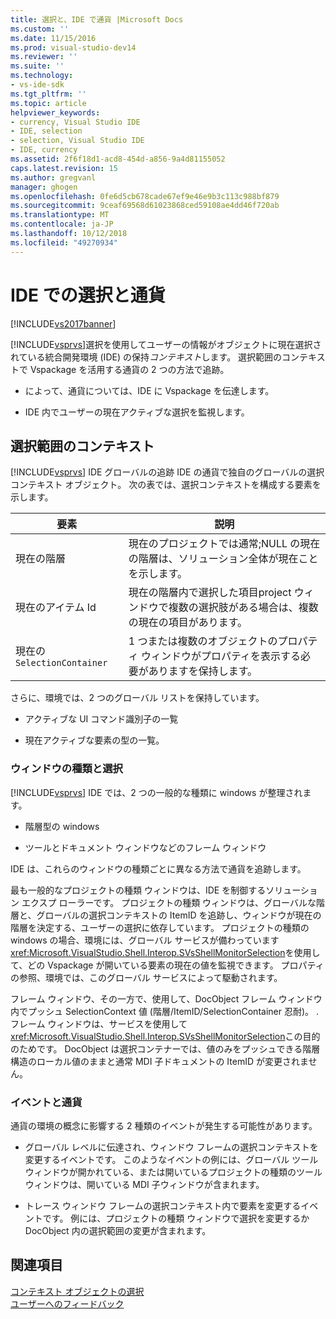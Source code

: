 ```yaml
---
title: 選択と、IDE で通貨 |Microsoft Docs
ms.custom: ''
ms.date: 11/15/2016
ms.prod: visual-studio-dev14
ms.reviewer: ''
ms.suite: ''
ms.technology:
- vs-ide-sdk
ms.tgt_pltfrm: ''
ms.topic: article
helpviewer_keywords:
- currency, Visual Studio IDE
- IDE, selection
- selection, Visual Studio IDE
- IDE, currency
ms.assetid: 2f6f18d1-acd8-454d-a856-9a4d81155052
caps.latest.revision: 15
ms.author: gregvanl
manager: ghogen
ms.openlocfilehash: 0fe6d5cb678cade67ef9e46e9b3c113c988bf879
ms.sourcegitcommit: 9ceaf69568d61023868ced59108ae4dd46f720ab
ms.translationtype: MT
ms.contentlocale: ja-JP
ms.lasthandoff: 10/12/2018
ms.locfileid: "49270934"
---
```

# <a name="selection-and-currency-in-the-ide"></a>IDE での選択と通貨
[!INCLUDE[vs2017banner](../../includes/vs2017banner.md)]

[!INCLUDE[vsprvs](../../includes/vsprvs-md.md)]選択を使用してユーザーの情報がオブジェクトに現在選択されている統合開発環境 (IDE) の保持*コンテキスト*します。 選択範囲のコンテキストで Vspackage を活用する通貨の 2 つの方法で追跡。  
  
-   によって、通貨については、IDE に Vspackage を伝達します。  
  
-   IDE 内でユーザーの現在アクティブな選択を監視します。  
  
## <a name="selection-context"></a>選択範囲のコンテキスト  
 [!INCLUDE[vsprvs](../../includes/vsprvs-md.md)] IDE グローバルの追跡 IDE の通貨で独自のグローバルの選択コンテキスト オブジェクト。 次の表では、選択コンテキストを構成する要素を示します。  
  
|要素|説明|  
|-------------|-----------------|  
|現在の階層|現在のプロジェクトでは通常;NULL の現在の階層は、ソリューション全体が現在ことを示します。|  
|現在のアイテム Id|現在の階層内で選択した項目project ウィンドウで複数の選択肢がある場合は、複数の現在の項目があります。|  
|現在の `SelectionContainer`|1 つまたは複数のオブジェクトのプロパティ ウィンドウがプロパティを表示する必要がありますを保持します。|  
  
 さらに、環境では、2 つのグローバル リストを保持しています。  
  
-   アクティブな UI コマンド識別子の一覧  
  
-   現在アクティブな要素の型の一覧。  
  
### <a name="window-types-and-selection"></a>ウィンドウの種類と選択  
 [!INCLUDE[vsprvs](../../includes/vsprvs-md.md)] IDE では、2 つの一般的な種類に windows が整理されます。  
  
-   階層型の windows  
  
-   ツールとドキュメント ウィンドウなどのフレーム ウィンドウ  
  
 IDE は、これらのウィンドウの種類ごとに異なる方法で通貨を追跡します。  
  
 最も一般的なプロジェクトの種類 ウィンドウは、IDE を制御するソリューション エクスプ ローラーです。 プロジェクトの種類 ウィンドウは、グローバルな階層と、グローバルの選択コンテキストの ItemID を追跡し、ウィンドウが現在の階層を決定する、ユーザーの選択に依存しています。 プロジェクトの種類の windows の場合、環境には、グローバル サービスが備わっています<xref:Microsoft.VisualStudio.Shell.Interop.SVsShellMonitorSelection>を使用して、どの Vspackage が開いている要素の現在の値を監視できます。 プロパティの参照、環境では、このグローバル サービスによって駆動されます。  
  
 フレーム ウィンドウ、その一方で、使用して、DocObject フレーム ウィンドウ内でプッシュ SelectionContext 値 (階層/ItemID/SelectionContainer 忍耐)。 . フレーム ウィンドウは、サービスを使用して<xref:Microsoft.VisualStudio.Shell.Interop.SVsShellMonitorSelection>この目的のためです。 DocObject は選択コンテナーでは、値のみをプッシュできる階層構造のローカル値のままと通常 MDI 子ドキュメントの ItemID が変更されません。  
  
### <a name="events-and-currency"></a>イベントと通貨  
 通貨の環境の概念に影響する 2 種類のイベントが発生する可能性があります。  
  
-   グローバル レベルに伝達され、ウィンドウ フレームの選択コンテキストを変更するイベントです。 このようなイベントの例には、グローバル ツール ウィンドウが開かれている、または開いているプロジェクトの種類のツール ウィンドウは、開いている MDI 子ウィンドウが含まれます。  
  
-   トレース ウィンドウ フレームの選択コンテキスト内で要素を変更するイベントです。 例には、プロジェクトの種類 ウィンドウで選択を変更するか DocObject 内の選択範囲の変更が含まれます。  
  
## <a name="see-also"></a>関連項目  
 [コンテキスト オブジェクトの選択](../../extensibility/internals/selection-context-objects.md)   
 [ユーザーへのフィードバック](../../extensibility/internals/feedback-to-the-user.md)

